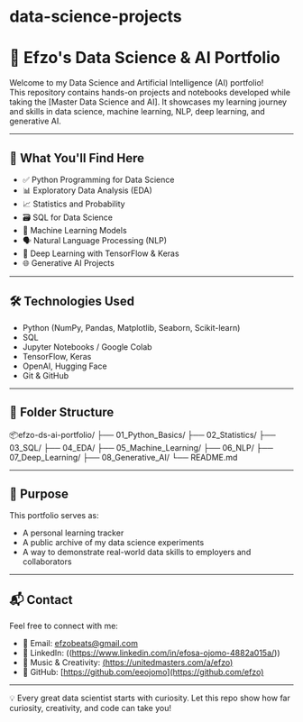 # data-science-projects

# 🧠 Efzo's Data Science & AI Portfolio

Welcome to my Data Science and Artificial Intelligence (AI) portfolio!  
This repository contains hands-on projects and notebooks developed while taking the [Master Data Science and AI]. It showcases my learning journey and skills in data science, machine learning, NLP, deep learning, and generative AI.

---

## 🚀 What You'll Find Here

- ✅ Python Programming for Data Science
- 📊 Exploratory Data Analysis (EDA)
- 📈 Statistics and Probability
- 🗃️ SQL for Data Science
- 🤖 Machine Learning Models
- 🗣️ Natural Language Processing (NLP)
- 🧠 Deep Learning with TensorFlow & Keras
- 🌐 Generative AI Projects

---

## 🛠 Technologies Used

- Python (NumPy, Pandas, Matplotlib, Seaborn, Scikit-learn)
- SQL
- Jupyter Notebooks / Google Colab
- TensorFlow, Keras
- OpenAI, Hugging Face
- Git & GitHub

---

## 📁 Folder Structure


📦efzo-ds-ai-portfolio/
├── 01_Python_Basics/
├── 02_Statistics/
├── 03_SQL/
├── 04_EDA/
├── 05_Machine_Learning/
├── 06_NLP/
├── 07_Deep_Learning/
├── 08_Generative_AI/
└── README.md

---

## 📌 Purpose

This portfolio serves as:
- A personal learning tracker
- A public archive of my data science experiments
- A way to demonstrate real-world data skills to employers and collaborators

---

## 📬 Contact

Feel free to connect with me:

- 📧 Email: efzobeats@gmail.com  
- 🔗 LinkedIn: ((https://www.linkedin.com/in/efosa-ojomo-4882a015a/))  
- 🎵 Music & Creativity: [(https://unitedmasters.com/a/efzo)](https://www.instagram.com/efzo/)  
- 💼 GitHub: [https://github.com/eeojomo](https://github.com/efzo)

---

 💡 Every great data scientist starts with curiosity. Let this repo show how far curiosity, creativity, and code can take you!


